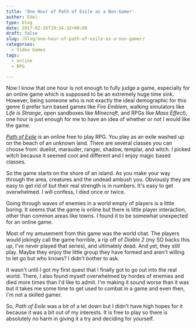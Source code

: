 ```yaml
---
title: 'One Hour of Path of Exile as a Non-Gamer'
author: Edel
type: blog
date: 2017-02-26T19:34:32+00:00
draft: false
slug: /blog/one-hour-of-path-of-exile-as-a-non-gamer/
categories:
  - Video Games
tags:
  - online
  - RPG

---
```

Now I know that one hour is not enough to fully judge a game, especially for an online game which is supposed to be an extremely huge time sink. However, being someone who is not exactly the ideal demographic for this genre (I prefer turn based games like _Fire Emblem_, walking simulators like _Life is Strange_, open sandboxes like _Minecraft_, and RPGs like _Mass Effect_), one hour is just enough for me to have an idea of whether or not I would like the game.

_[Path of Exile][1]_ is an online free to play RPG. You play as an exile washed up on the beach of an unknown land. There are several classes you can choose from: duelist, marauder, ranger, shadow, templar, and witch. I picked witch because it seemed cool and different and I enjoy magic based classes.

So the game starts on the shore of an island. As you make your way through the area, creatures and the undead ambush you. Obviously they are easy to get rid of but their real strength is in numbers. It's easy to get overwhelmed. I will confess, I died once or twice.

Going through waves of enemies in a world empty of players is a little boring. It seems that the game is online but there is little player interaction, other than common areas like towns. I found it to be somewhat unexpected for an online game.

Most of my amusement from this game was the world chat. The players would jokingly call the game horrible, a rip off of _Diablo 2_ (my SO backs this up, I've never played that series), and ultimately dead. And yet, they still play. Maybe they enjoy the little group they have formed and aren't willing to let go but who knows? I didn't bother to ask.

It wasn't until I got my first quest that I finally got to go out into the real world. There, I also found myself overwhelmed by hordes of enemies and died more times than I'd like to admit. I'm making it sound worse than it was but it takes me some time to get used to combat in a game and even then, I'm not a skilled gamer.

So, _Path of Exile_ was a bit of a let down but I didn't have high hopes for it because it was a bit out of my interests. It is free to play so there is absolutely no harm in giving it a try and deciding for yourself.

 [1]: http://pathofexile.com